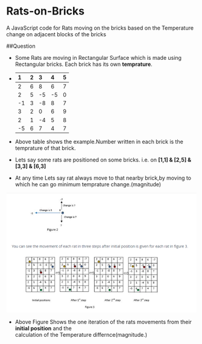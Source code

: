 # Rats-on-Bricks
A JavaScript code for Rats moving on the bricks based on the Temperature change on adjacent blocks of the bricks

##Question

* Some Rats are moving in Rectangular Surface which is made using Rectangular bricks. Each brick has its own **temprature**.

*   1   |2    | 3   | 4   | 5
    --- | --- | --- | --- | ---
    2   | 6   | 8   | 6   | 7
    2   | 5   | -5  | -5  | 0
    -1  | 3   | -8  | 8   | 7
    3   | 2   | 0   | 6   | 9
    2   | 1   | -4  | 5   | 8
    -5  | 6   | 7   | 4   | 7
    
* Above table shows the example.Number written in each brick is the temprature of that brick. 

* Lets say some rats are positioned on some bricks. i.e. on **[1,1] & [2,5] & [3,3] & [6,3]**

* At any time Lets say rat always move to that nearby brick,by moving to which he can go
  minimum temprature change.(magnitude)

![Example ScreenShot](https://github.com/CybageManthan/Rats-on-Bricks/blob/master/Capture.PNG)


* Above Figure Shows the one iteration of the rats movements from their **initial position** and the  
  calculation of the Temperature differnce(magnitude.)